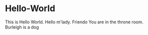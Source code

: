 # Hello-World
This is Hello World.
Hello m'lady.
Friendo
You are in the throne room.
Burleigh is a dog